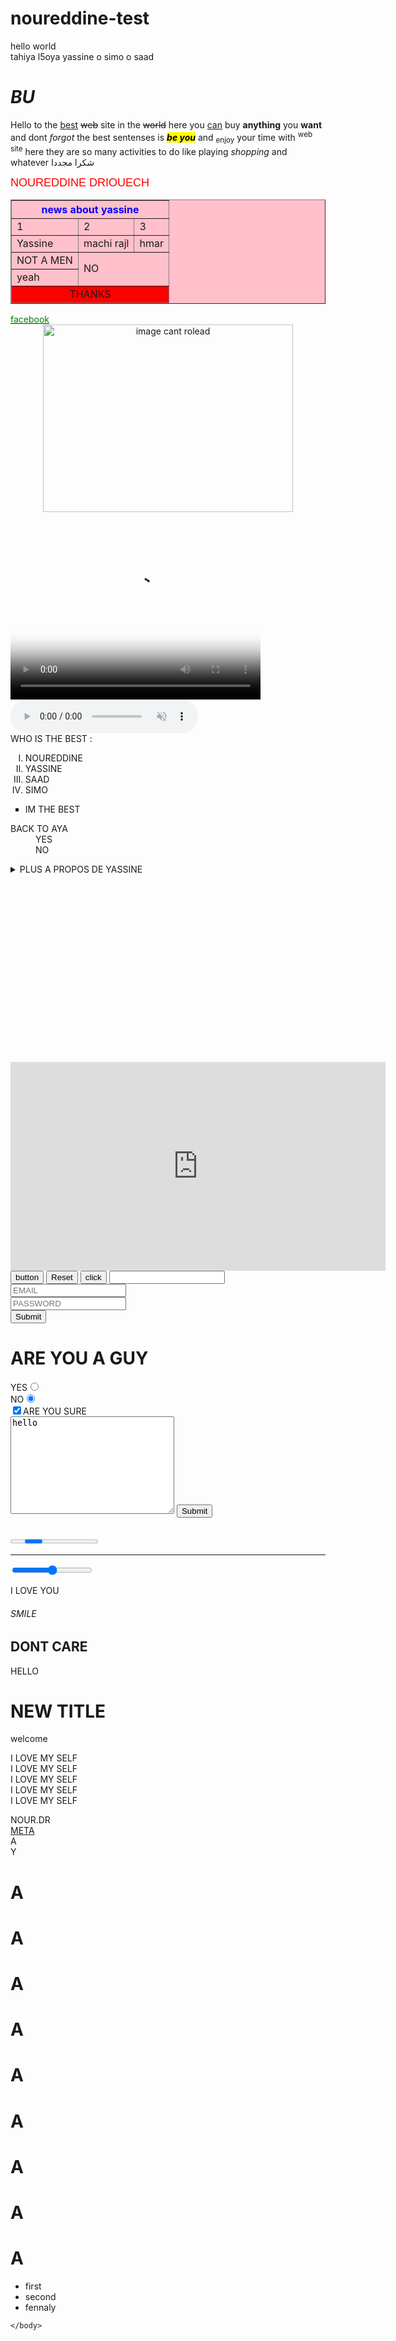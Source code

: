 # noureddine-test
hello world
<br>
tahiya l5oya yassine o simo o saad 
<!DOCTYPE html>
<html>
    <head>
        <meta charset="utf-8"/>
        <meta name="description" content="vous etes au meilleur site pour acheter tous ce que vous voulez"/>
        <title>BU</title>
        <style></style>
        <link rel="stylesheet" href="C:\Users\abdou\Desktop\COURSE_CSS.css"/>
    </head>
    <body align="left" dir="ltr">
        <h1><i>BU</i></h1>
        <P>Hello to the <u>best</u> <s>web</s> site  in the <del>world</del>  here you <ins>can</ins> 
            buy <strong>anything</strong> you <b>want</b>  and dont <em>forgot</em>  the best sentenses is <strong><mark><i>be you</i></mark></strong> 
            and <sub>enjoy</sub>  your time with <sup>web site</sup>  here they are so many activities to do like 
            playing  <i>shopping</i> and whatever شكرا مجددا
        </P>
        <font color="red" size="4" face="arial" >NOUREDDINE DRIOUECH</font>
        <center><table border="1" bgcolor="pink">
            <thead><tr><th colspan="3"> <font color="blue">news about yassine</th></tr></font></thead>
            <tbody><tr><td>1</td><td>2</td><td>3</td></tr>
            <tr><td>Yassine</td><td>machi rajl</td><td>hmar</td></tr>
            <tr> <td>NOT A MEN</td><td rowspan="2"  colspan="2">NO</td></tr>
            <tr><td>yeah</td></tr></tbody>
            <tfoot><tr bgcolor="red"><td colspan="3"><center>THANKS</center> </td></tr></tfoot>
        </table></center>
        <a href="file:///C:/Users/abdou/Documents/HTML/html2.html" target="_blank"> <font color="green">facebook</font> </a>
        <br>
        <center><img src="C:\Users\abdou\Pictures\1.jpg" alt="image cant rolead" width="400" height="300" ></center>
        <video src="C:\Users\abdou\Videos\1.mp4" height="300" width="400" controls poster="C:\Users\abdou\Pictures\2.jpg"></video>
        <audio src="C:\Users\abdou\Music\Abdellah daoudi - Aamer lhoub maghelbni  - شعبي مغربي(MP3_320K).mp3" controls muted preload="metadata"></audio>
        <br>
        WHO IS THE BEST :
        <ol type="I"><li>NOUREDDINE</li><li>YASSINE</li><li>SAAD</li><li>SIMO</li></ol>
        <ul type="square"><li>IM THE BEST</li></ul>
        <dl>
            <dt>BACK TO AYA</dt>
            <dd>YES</dd><dd>NO</dd>
        </dl>
        <details>
            <summary>PLUS A PROPOS DE YASSINE</summary>
            <p>not a men</p>
            <p>have a big ass</p>
        </details>
        <embed src="C:\Users\abdou\Downloads\KHADIJA.pdf" type="" height="300" width="400"><br>
        <iframe width="600" height="334" src="https://www.youtube.com/embed/qnDJEeYFLs8" title="برامج رمضان: الحلقة 11 : ولاد علي - Episode 11" frameborder="0" allow="accelerometer; autoplay; clipboard-write; encrypted-media; gyroscope; picture-in-picture" allowfullscreen></iframe><br>
        <input type="button" value="button">
        <input type="reset">
        <button type="menu">click</button>
        <input type="text" name="" id="">
        <form action="">
            <input type="email" name="" id="" placeholder="EMAIL"><br>
            <input type="password" name="" id="" placeholder="PASSWORD"><br>
            <input type="submit">
        </form>
        <form action="">
            <h1>ARE YOU A GUY</h1>
            <lebal>YES</lebal><input type="radio" value="YES" name="ARE YPU GUY" id=""><br>
            <lebal>NO</lebal><input type="radio" checked name="ARE YOU GUY" id=""><br>
            <input type="checkbox" name="" id="" checked>ARE YOU SURE <br>
            <textarea name="" id="" cols="30" rows="10">hello</textarea>
            <input type="submit">
        </form><br>
    <progress>loading</progress>
    <hr>
    <input type="range" name="" id="">
    <p class="LOVE">I LOVE YOU</p>
    <h6 id="SMILE">SMILE</h6>
    <div><h2>DONT CARE</h2></div>
    <div class="X"></div>
    <div class="Y">HELLO</div>
    <div><h1>NEW TITLE</h1><p>welcome</p></div>
    <p class="P">I LOVE MY SELF <br> I LOVE MY SELF <br> I LOVE MY SELF <br> I LOVE MY SELF <br> I LOVE MY SELF</p>
    <div class="H">NOUR.DR</div>
    <a href="file:///C:/Users/abdou/Documents/HTML/html2.html" target="_blank">META</a>
    <div class="A">A</div>
    <div class="M">Y</div>
    <div class="N"><h1>A</h1><h1>A</h1><h1>A</h1><h1>A</h1><h1>A</h1><h1>A</h1><h1>A</h1><h1>A</h1><h1>A</h1></div>
    <ul class="NOUR">
        <li class="DDINE">first</li>
        <li>second</li>
        <li>fennaly</li>
    </ul>
    
    </body>
</html>
